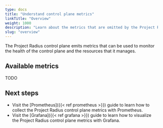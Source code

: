 ```yaml
---
type: docs
title: "Understand control plane metrics"
linkTitle: "Overview"
weight: 1000
description: "Learn about the metrics that are omitted by the Project Radius control plane"
slug: "overview"
---
```


The Project Radius control plane emits metrics that can be used to monitor the health of the control plane and the resources that it manages.

## Available metrics

TODO

## Next steps

- Visit the [Prometheus]({{< ref prometheus >}}) guide to learn how to collect the Project Radius control plane metrics with Prometheus.
- Visit the [Grafana]({{< ref grafana >}}) guide to learn how to visualize the Project Radius control plane metrics with Grafana.
